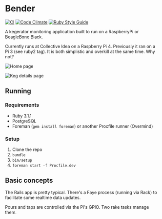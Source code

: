 # Bender

[![CI](https://github.com/collectiveidea/bender/actions/workflows/ci.yml/badge.svg)](https://github.com/collectiveidea/bender/actions/workflows/ci.yml)
[![Code Climate](https://codeclimate.com/github/collectiveidea/bender.png)](https://codeclimate.com/github/collectiveidea/bender)
[![Ruby Style Guide](https://img.shields.io/badge/code_style-standard-brightgreen.svg)](https://github.com/testdouble/standard)

A kegerator monitoring application built to run on a RaspberryPi or BeagleBone Black.

Currently runs at Collective Idea on a Raspberry Pi 4. Previously it ran on a Pi 3 (see ruby2 tag). It is both simplistic and overkill at the same time. Why not?

![Home page](http://i.imgur.com/wBebZEB.png)

![Keg details page](http://i.imgur.com/oMi5kKF.png)

## Running

### Requirements

* Ruby 3.1.1
* PostgreSQL
* Foreman (`gem install foreman`) or another Procfile runner (Overmind)

### Setup

1. Clone the repo
2. `bundle`
3. `bin/setup`
6. `foreman start -f Procfile.dev`

## Basic concepts

The Rails app is pretty typical. There's a Faye process (running via Rack) to facilitate some realtime data updates.

Pours and taps are controlled via the Pi's GPIO. Two rake tasks manage them.
